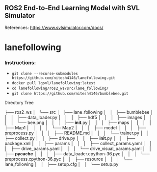 ## ROS2 End-to-End Learning Model with SVL Simulator

References: https://www.svlsimulator.com/docs/
# lanefollowing

### Instructions:
* `git clone --recurse-submodules https://github.com/nitesh4146/lanefollowing.git`
* `docker pull lgsvl/lanefollowing:latest`
* `cd lanefollowing/ros2_ws/src/lane_following/`
* `git clone https://github.com/nitesh4146/bumblebee.git`


Directory Tree

├── ros2_ws
│   └── src
│       ├── lane_following
│       │   ├── bumblebee
│       │   │   ├── data_loader.py
│       │   │   ├── hdf5
│       │   │   ├── images
│       │   │   │   └── bee.png
│       │   │   ├── __init__.py
│       │   │   ├── maps
│       │   │   │   ├── Map1
│       │   │   │   └── Map2
│       │   │   ├── model
│       │   │   ├── preprocess.py
│       │   │   ├── README.md
│       │   │   └── trainer.py
│       │   ├── collect.py
│       │   ├── drive.py
│       │   ├── __init__.py
│       │   ├── package.xml
│       │   ├── params
│       │   │   ├── collect_params.yaml
│       │   │   ├── drive_params.yaml
│       │   │   └── drive_visual_params.yaml
│       │   ├── __pycache__
│       │   │   ├── data_loader.cpython-36.pyc
│       │   │   └── preprocess.cpython-36.pyc
│       │   ├── resource
│       │   │   └── lane_following
│       │   ├── setup.cfg
│       │   └── setup.py
